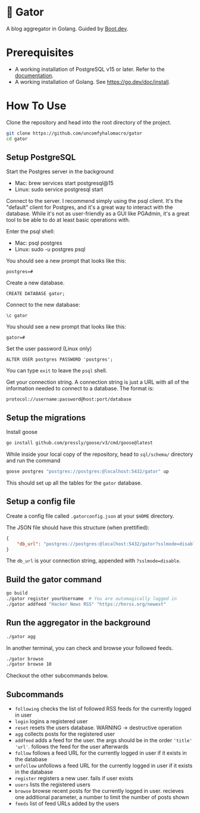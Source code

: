 # 🐊 Gator

A blog aggregator in Golang. Guided by [Boot.dev](https://www.boot.dev/lessons/dca1352a-7600-4d1d-bfdf-f9d741282e55).

# Prerequisites

- A working installation of PostgreSQL v15 or later. Refer to the [documentation](https://www.postgresql.org/docs/).
- A working installation of Golang. See https://go.dev/doc/install.

# How To Use

Clone the repository and head into the root directory of the project.

```bash
git clone https://github.com/uncomfyhalomacro/gator
cd gator
```

## Setup PostgreSQL

Start the Postgres server in the background
  - Mac: brew services start postgresql@15
  - Linux: sudo service postgresql start

Connect to the server. I recommend simply using the psql client. It's the "default" client for Postgres, and it's a great way to interact with the database. While it's not as user-friendly as a GUI like PGAdmin, it's a great tool to be able to do at least basic operations with.

Enter the psql shell:
  - Mac: psql postgres
  - Linux: sudo -u postgres psql

You should see a new prompt that looks like this:

```
postgres=#
```

Create a new database.

```
CREATE DATABASE gator;
```

Connect to the new database:

```
\c gator
```

You should see a new prompt that looks like this:

```
gator=#
```

Set the user password (Linux only)

```
ALTER USER postgres PASSWORD 'postgres';
```

You can type `exit` to leave the `psql` shell.

Get your connection string. A connection string is just a URL with all of
the information needed to connect to a database. The format is:

```
protocol://username:password@host:port/database
```

## Setup the migrations

Install goose

```bash
go install github.com/pressly/goose/v3/cmd/goose@latest
```

While inside your local copy of the repository, head to `sql/schema/` directory
and run the command

```bash
goose postgres "postgres://postgres:@localhost:5432/gator" up
```

This should set up all the tables for the `gator` database.

## Setup a config file

Create a config file called `.gatorconfig.json` at your `$HOME` directory.

The JSON file should have this structure (when prettified):

```json
{
	"db_url": "postgres://postgres:@localhost:5432/gator?sslmode=disable"
}
```

The `db_url` is your connection string, appended with `?sslmode=disable`.

## Build the gator command

```bash
go build
./gator register yourUsername  # You are automagically logged in
./gator addfeed "Hacker News RSS" "https://hnrss.org/newest"
```

## Run the aggregator in the background

```bash
./gator agg
```

In another terminal, you can check and browse your followed feeds.

```bash
./gator browse
./gator browse 10
```

Checkout the other subcommands below.

## Subcommands

* `following` checks the list of followed RSS feeds for the currently logged in user
* `login` logins a registered user
* `reset` resets the users database. WARNING -> destructive operation
* `agg` collects posts for the registered user
* `addfeed` adds a feed for the user. the args should be in the order `'title' 'url'`. follows the feed for the user afterwards
* `follow` follows a feed URL for the currently logged in user if it exists in the database
* `unfollow` unfollows a feed URL for the currently logged in user if it exists in the database
* `register` registers a new user. fails if user exists
* `users` lists the registered users
* `browse` browse recent posts for the currently logged in user. recieves one additional parameter, a number to limit the number of posts shown
* `feeds` list of feed URLs added by the users

